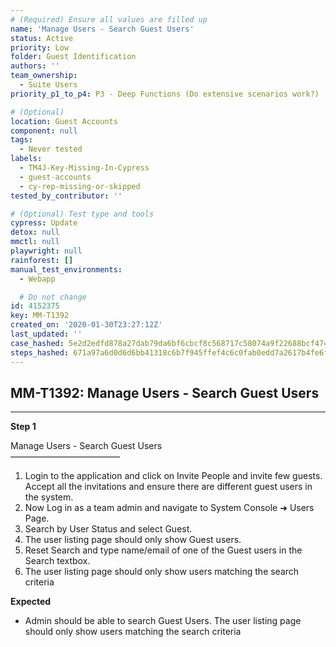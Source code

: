 ```yaml
---
# (Required) Ensure all values are filled up
name: 'Manage Users - Search Guest Users'
status: Active
priority: Low
folder: Guest Identification
authors: ''
team_ownership:
  - Suite Users
priority_p1_to_p4: P3 - Deep Functions (Do extensive scenarios work?)

# (Optional)
location: Guest Accounts
component: null
tags:
  - Never tested
labels:
  - TM4J-Key-Missing-In-Cypress
  - guest-accounts
  - cy-rep-missing-or-skipped
tested_by_contributor: ''

# (Optional) Test type and tools
cypress: Update
detox: null
mmctl: null
playwright: null
rainforest: []
manual_test_environments:
  - Webapp

  # Do not change
id: 4152375
key: MM-T1392
created_on: '2020-01-30T23:27:12Z'
last_updated: ''
case_hashed: 5e2d2edfd878a27dab79da6bf6cbcf8c568717c58074a9f22688bcf474f3eb803afdad36baae88597e686f463e65c3cf
steps_hashed: 671a97a6d0d6d6bb41318c6b7f945ffef4c6c0fab0edd7a2617b4fe6f2a6acf866ef47b1a2942e303de53c74775e872f
---
```


<!-- (Auto-generated) Based on frontmatter's "key" and "name" -->

## MM-T1392: Manage Users - Search Guest Users

---

**Step 1**

Manage Users - Search Guest Users\
–––––––––––––––––––––––––

1. Login to the application and click on Invite People and invite few guests. Accept all the invitations and ensure there are different guest users in the system.
2. Now Log in as a team admin and navigate to System Console ➜ Users Page.
3. Search by User Status and select Guest.
4. The user listing page should only show Guest users.
5. Reset Search and type name/email of one of the Guest users in the Search textbox.
6. The user listing page should only show users matching the search criteria

**Expected**

- Admin should be able to search Guest Users. The user listing page should only show users matching the search criteria
